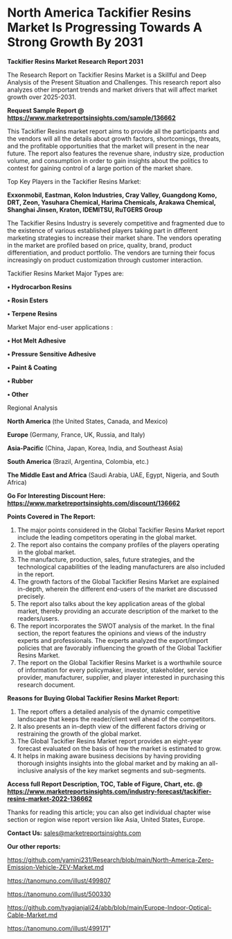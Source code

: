 # North America Tackifier Resins Market Is Progressing Towards A Strong Growth By 2031

<strong>Tackifier Resins Market Research Report 2031</strong>

The Research Report on Tackifier Resins Market is a Skillful and Deep Analysis of the Present Situation and Challenges. This research report also analyzes other important trends and market drivers that will affect market growth over 2025-2031.

<strong>Request Sample Report @ <a href=https://www.marketreportsinsights.com/sample/136662>https://www.marketreportsinsights.com/sample/136662</a></strong>

This Tackifier Resins market report aims to provide all the participants and the vendors will all the details about growth factors, shortcomings, threats, and the profitable opportunities that the market will present in the near future. The report also features the revenue share, industry size, production volume, and consumption in order to gain insights about the politics to contest for gaining control of a large portion of the market share.

Top Key Players in the Tackifier Resins Market:

<strong>Exxonmobil, Eastman, Kolon Industries, Cray Valley, Guangdong Komo, DRT, Zeon, Yasuhara Chemical, Harima Chemicals, Arakawa Chemical, Shanghai Jinsen, Kraton, IDEMITSU, RuTGERS Group</strong>

The Tackifier Resins Industry is severely competitive and fragmented due to the existence of various established players taking part in different marketing strategies to increase their market share. The vendors operating in the market are profiled based on price, quality, brand, product differentiation, and product portfolio. The vendors are turning their focus increasingly on product customization through customer interaction.

Tackifier Resins Market Major Types are:

<strong>• Hydrocarbon Resins

• Rosin Esters

• Terpene Resins</strong>

Market Major end-user applications :

<strong>• Hot Melt Adhesive

• Pressure Sensitive Adhesive

• Paint & Coating

• Rubber

• Other</strong>

Regional Analysis

</u><strong><b>North America</b></strong> (the United States, Canada, and Mexico)

<strong><b>Europe </b></strong>(Germany, France, UK, Russia, and Italy)

<strong><b>Asia-Pacific</b></strong> (China, Japan, Korea, India, and Southeast Asia)

<strong><b>South America</b></strong> (Brazil, Argentina, Colombia, etc.)

<strong><b>The Middle East and Africa</b></strong> (Saudi Arabia, UAE, Egypt, Nigeria, and South Africa)

<strong>Go For Interesting Discount Here: <a href=https://www.marketreportsinsights.com/discount/136662>https://www.marketreportsinsights.com/discount/136662</a></strong>

<strong>Points Covered in The Report:</strong>
<ol>
  <li>The major points considered in the Global Tackifier Resins Market report include the leading competitors operating in the global market.</li>
  <li>The report also contains the company profiles of the players operating in the global market.</li>
  <li>The manufacture, production, sales, future strategies, and the technological capabilities of the leading manufacturers are also included in the report.</li>
  <li>The growth factors of the Global Tackifier Resins Market are explained in-depth, wherein the different end-users of the market are discussed precisely.</li>
  <li>The report also talks about the key application areas of the global market, thereby providing an accurate description of the market to the readers/users.</li>
  <li>The report incorporates the SWOT analysis of the market. In the final section, the report features the opinions and views of the industry experts and professionals. The experts analyzed the export/import policies that are favorably influencing the growth of the Global Tackifier Resins Market.</li>
  <li>The report on the Global Tackifier Resins Market is a worthwhile source of information for every policymaker, investor, stakeholder, service provider, manufacturer, supplier, and player interested in purchasing this research document.</li>
</ol>
<strong>Reasons for Buying Global Tackifier Resins Market Report:</strong>

<ol>
  <li>The report offers a detailed analysis of the dynamic competitive landscape that keeps the reader/client well ahead of the competitors.</li>
  <li>It also presents an in-depth view of the different factors driving or restraining the growth of the global market.</li>
  <li>The Global Tackifier Resins Market report provides an eight-year forecast evaluated on the basis of how the market is estimated to grow.</li>
  <li>It helps in making aware business decisions by having providing thorough insights insights into the global market and by making an all-inclusive analysis of the key market segments and sub-segments.</li>
</ol>
<strong>Access full Report Description, TOC, Table of Figure, Chart, etc. @ <a href=https://www.marketreportsinsights.com/industry-forecast/tackifier-resins-market-2022-136662>https://www.marketreportsinsights.com/industry-forecast/tackifier-resins-market-2022-136662</a></strong>


Thanks for reading this article; you can also get individual chapter wise section or region wise report version like Asia, United States, Europe.

<strong>Contact Us:</strong>
sales@marketreportsinsights.com

<strong>Our other reports:</strong>

<a href=https://github.com/yamini231/Research/blob/main/North-America-Zero-Emission-Vehicle-ZEV-Market.md>https://github.com/yamini231/Research/blob/main/North-America-Zero-Emission-Vehicle-ZEV-Market.md</a>

<a href=https://tanomuno.com/illust/499807>https://tanomuno.com/illust/499807</a>

<a href=https://tanomuno.com/illust/500330>https://tanomuno.com/illust/500330</a>

<a href=https://github.com/tyagianjali24/abb/blob/main/Europe-Indoor-Optical-Cable-Market.md>https://github.com/tyagianjali24/abb/blob/main/Europe-Indoor-Optical-Cable-Market.md</a>

<a href=https://tanomuno.com/illust/499171>https://tanomuno.com/illust/499171</a>"
